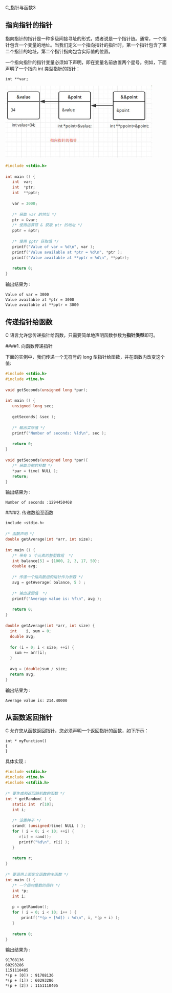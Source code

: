 C_指针与函数3

## 指向指针的指针

指向指针的指针是一种多级间接寻址的形式，或者说是一个指针链。通常，一个指针包含一个变量的地址。当我们定义一个指向指针的指针时，第一个指针包含了第二个指针的地址，第二个指针指向包含实际值的位置。

一个指向指针的指针变量必须如下声明，即在变量名前放置两个星号。例如，下面声明了一个指向 int 类型指针的指针：

	int **var;

![指向指针的指针](./images/ppointer.png)

```c
#include <stdio.h>

int main () {
   int  var;
   int  *ptr;
   int  **pptr;

   var = 3000;

   /* 获取 var 的地址 */
   ptr = &var;
   /* 使用运算符 & 获取 ptr 的地址 */
   pptr = &ptr;

   /* 使用 pptr 获取值 */
   printf("Value of var = %d\n", var );
   printf("Value available at *ptr = %d\n", *ptr );
   printf("Value available at **pptr = %d\n", **pptr);

   return 0;
}
```

输出结果为 :

	Value of var = 3000
	Value available at *ptr = 3000
	Value available at **pptr = 3000

## 传递指针给函数

C 语言允许您传递指针给函数，只需要简单地声明函数参数为**指针类型**即可。

####1. 向函数传递指针

下面的实例中，我们传递一个无符号的 long 型指针给函数，并在函数内改变这个值:
```c
#include <stdio.h>
#include <time.h>

void getSeconds(unsigned long *par);

int main () {
   unsigned long sec;

   getSeconds( &sec );

   /* 输出实际值 */
   printf("Number of seconds: %ld\n", sec );

   return 0;
}

void getSeconds(unsigned long *par){
   /* 获取当前的秒数 */
   *par = time( NULL );
   return;
}
```

输出结果为 :

	Number of seconds :1294450468

####2. 传递数组至函数

```c
include <stdio.h>

/* 函数声明 */
double getAverage(int *arr, int size);

int main () {
   /* 带有 5 个元素的整型数组  */
   int balance[5] = {1000, 2, 3, 17, 50};
   double avg;

   /* 传递一个指向数组的指针作为参数 */
   avg = getAverage( balance, 5 ) ;

   /* 输出返回值  */
   printf("Average value is: %f\n", avg );

   return 0;
}

double getAverage(int *arr, int size) {
  int    i, sum = 0;
  double avg;

  for (i = 0; i < size; ++i) {
    sum += arr[i];
  }

  avg = (double)sum / size;
  return avg;
}
```

输出结果为 :

	Average value is: 214.40000

## 从函数返回指针

C 允许您从函数返回指针，您必须声明一个返回指针的函数，如下所示：

	int * myFunction()
	{
	}

具体实现 :

```c
#include <stdio.h>
#include <time.h>
#include <stdlib.h>

/* 要生成和返回随机数的函数 */
int * getRandom( ) {
   static int  r[10];
   int i;

   /* 设置种子 */
   srand( (unsigned)time( NULL ) );
   for ( i = 0; i < 10; ++i) {
      r[i] = rand();
      printf("%d\n", r[i] );
   }

   return r;
}

/* 要调用上面定义函数的主函数 */
int main () {
   /* 一个指向整数的指针 */
   int *p;
   int i;

   p = getRandom();
   for ( i = 0; i < 10; i++ ) {
       printf("*(p + [%d]) : %d\n", i, *(p + i) );
   }

   return 0;
}
```

输出结果为 :

	91708136
	60293286
	1151110405
	*(p + [0]) : 91708136
	*(p + [1]) : 60293286
	*(p + [2]) : 1151110405
